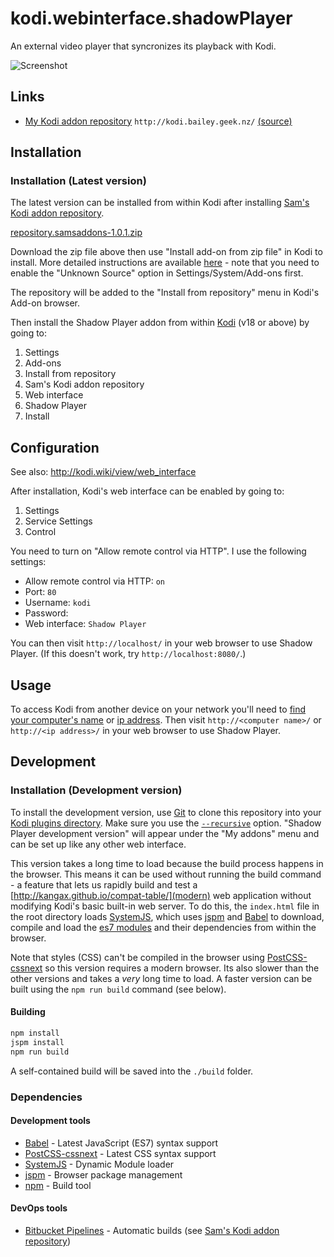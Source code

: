 # kodi.webinterface.shadowPlayer

An external video player that syncronizes its playback with Kodi.

![Screenshot](https://bytebucket.org/bailus/hax-for-kodi/raw/master/assets/screenshot-small.jpg)


## Links

 * [My Kodi addon repository](http://kodi.bailey.geek.nz/) `http://kodi.bailey.geek.nz/` [(source)](https://bitbucket.org/bailus/kodi-addons)


## Installation
### Installation (Latest version)
The latest version can be installed from within Kodi after installing [Sam's Kodi addon repository](http://kodi.bailey.geek.nz/).

[repository.samsaddons-1.0.1.zip](https://bitbucket.org/bailus/kodi-addons/raw/master/repository.samsaddons-1.0.1.zip)

Download the zip file above then use "Install add-on from zip file" in Kodi to install. More detailed instructions are available [here](http://kodi.wiki/view/HOW-TO:Install_add-ons_from_zip_files) - note that you need to enable the "Unknown Source" option in Settings/System/Add-ons first.

The repository will be added to the "Install from repository" menu in Kodi's Add-on browser.

Then install the Shadow Player addon from within [Kodi](https://kodi.tv/download/) (v18 or above) by going to:

 1. Settings
 2. Add-ons
 3. Install from repository
 4. Sam's Kodi addon repository
 5. Web interface
 6. Shadow Player
 7. Install


## Configuration
See also: http://kodi.wiki/view/web_interface

After installation, Kodi's web interface can be enabled by going to:

 1. Settings
 2. Service Settings
 3. Control

You need to turn on "Allow remote control via HTTP". I use the following settings:

 - Allow remote control via HTTP: `on`
 - Port: `80`
 - Username: `kodi`
 - Password: ` `
 - Web interface: `Shadow Player`

You can then visit `http://localhost/` in your web browser to use Shadow Player. (If this doesn't work, try `http://localhost:8080/`.)


## Usage
To access Kodi from another device on your network you'll need to [find your computer's name](http://its.yale.edu/how-to/article-how-find-your-computers-name) or [ip address](http://its.yale.edu/how-to/article-finding-your-ip-and-network-hardware-addresses).
Then visit `http://<computer name>/` or `http://<ip address>/` in your web browser to use Shadow Player.


## Development
### Installation (Development version)
To install the development version, use [Git](https://git-scm.com/) to clone this repository into your [Kodi plugins directory](http://www.htpcbeginner.com/kodi-folder-location-and-structure/).
Make sure you use the [`--recursive`](https://git-scm.com/book/en/v2/Git-Tools-Submodules) option. "Shadow Player development version" will appear under the "My addons" menu and can be set up like any other web interface.

This version takes a long time to load because the build process happens in the browser.
This means it can be used without running the build command - a feature that lets us rapidly build and test a [http://kangax.github.io/compat-table/](modern) web application without modifying Kodi's basic built-in web server.
To do this, the `index.html` file in the root directory loads [SystemJS](https://github.com/systemjs/systemjs), which uses [jspm](http://jspm.io/) and [Babel](https://babeljs.io/) to download, compile and load the [es7 modules](https://developer.mozilla.org/en-US/docs/Web/JavaScript/Reference/Statements/import) and their dependencies from within the browser.

Note that styles (CSS) can't be compiled in the browser using [PostCSS-cssnext](http://cssnext.io/) so this version requires a modern browser. Its also slower than the other versions and takes a *very* long time to load.
A faster version can be built using the `npm run build` command (see below).


#### Building
```bash
npm install
jspm install
npm run build
```

A self-contained build will be saved into the `./build` folder.


### Dependencies
#### Development tools
 * [Babel](https://babeljs.io/) - Latest JavaScript (ES7) syntax support
 * [PostCSS-cssnext](http://cssnext.io/) - Latest CSS syntax support
 * [SystemJS](https://github.com/systemjs/systemjs) - Dynamic Module loader
 * [jspm](http://jspm.io/) - Browser package management
 * [npm](https://www.npmjs.com/) - Build tool
 
#### DevOps tools
 * [Bitbucket Pipelines](https://bitbucket.org/product/features/pipelines) - Automatic builds (see [Sam's Kodi addon repository](https://bitbucket.org/bailus/kodi-addons))
